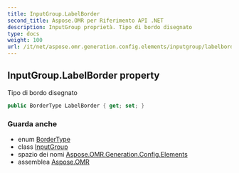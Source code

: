 ```yaml
---
title: InputGroup.LabelBorder
second_title: Aspose.OMR per Riferimento API .NET
description: InputGroup proprietà. Tipo di bordo disegnato
type: docs
weight: 100
url: /it/net/aspose.omr.generation.config.elements/inputgroup/labelborder/
---
```

## InputGroup.LabelBorder property

Tipo di bordo disegnato

```csharp
public BorderType LabelBorder { get; set; }
```

### Guarda anche

* enum [BorderType](../../../aspose.omr.generation.config.enums/bordertype/)
* class [InputGroup](../)
* spazio dei nomi [Aspose.OMR.Generation.Config.Elements](../../inputgroup/)
* assemblea [Aspose.OMR](../../../)


